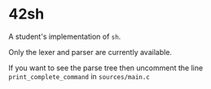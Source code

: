 # 42sh
A student's implementation of `sh`.

Only the lexer and parser are currently available.

If you want to see the parse tree then uncomment the line `print_complete_command` in `sources/main.c`
